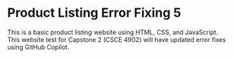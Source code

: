 # Product Listing Error Fixing 5
This is a basic product listing website using HTML, CSS, and JavaScript. This website test for Capstone 2 (CSCE 4902) will have updated error fixes using GitHub Copilot.
